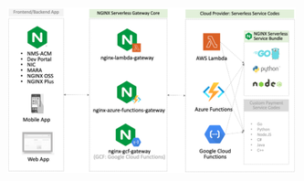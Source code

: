 <a href="URL_REDIRECT" target="blank"><img align="center" src=https://github.com/nginx-serverless/.github/raw/77a119295787bbd547ef024b9014cd430e146ed3/profile/img/nginx-serverless.png /></a>
